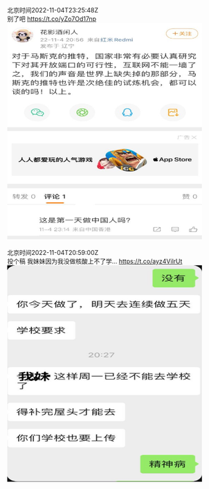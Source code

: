 北京时间2022-11-04T23:25:48Z<br>别了吧 https://t.co/yZo7Od17np<br><img src='/temp/image/2022/o-Month-11/1588553104899076096_0.jpg' width='450' height='500'><br><br>北京时间2022-11-04T20:59:00Z<br>投个稿 我妹妹因为我没做核酸上不了学… https://t.co/ayz4VilrUt<br><img src='/temp/image/2022/o-Month-11/1588516159460081664_0.jpg' width='450' height='500'><br><br>